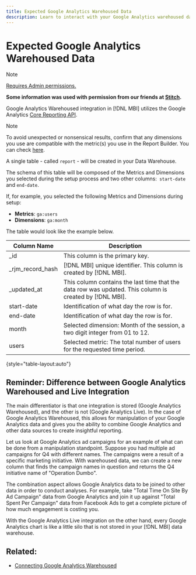 ```yaml
---
title: Expected Google Analytics Warehoused Data
description: Learn to interact with your Google Analytics warehoused data.
---
```

# Expected Google Analytics Warehoused Data

>[!NOTE]
>
>[Requires Admin permissions.](../../../administrator/user-management/user-management.md)

**Some information was used with permission from our friends at [Stitch](https://www.stitchdata.com/docs/integrations/saas/google-analytics).**

Google Analytics Warehoused integration in [!DNL MBI] utilizes the Google Analytics [Core Reporting API](https://developers.google.com/analytics/devguides/reporting/core/v3/).

>[!NOTE]
>
>To avoid unexpected or nonsensical results, confirm that any dimensions you use are compatible with the metric(s) you use in the Report Builder. You can check [here](https://developers.google.com/analytics/devguides/reporting/core/dimsmets).

A single table - called `report` - will be created in your Data Warehouse.

The schema of this table will be composed of the Metrics and Dimensions you selected during the setup process and two other columns:` start-date` and `end-date`.

If, for example, you selected the following Metrics and Dimensions during setup:

* **Metrics**\: `ga:users`
* **Dimensions**\: `ga:month`

The table would look like the example below.

| **Column Name** | **Description** |
|-----|-----|
| \_id | This column is the primary key. |
| \_rjm\_record\_hash | [!DNL MBI] unique identifier. This column is created by [!DNL MBI]. |
| \_updated\_at | This column contains the last time that the data row was updated. This column is created by [!DNL MBI]. |
| start-date | Identification of what day the row is for. |
| end-date | Identification of what day the row is for. |
| month | Selected dimension: Month of the session, a two digit integer from 01 to 12. |
| users | Selected metric: The total number of users for the requested time period. |

{style="table-layout:auto"}

## Reminder: Difference between Google Analytics Warehoused and Live Integration

The main differentiator is that one integration is stored (Google Analytics Warehoused), and the other is not (Google Analytics Live). In the case of Google Analytics Warehoused, this allows for manipulation of your Google Analytics data and gives you the ability to combine Google Analytics and other data sources to create insightful reporting.

Let us look at Google Analytics ad campaigns for an example of what can be done from a manipulation standpoint. Suppose you had multiple ad campaigns for Q4 with different names. The campaigns were a result of a specific marketing initiative. With warehoused data, we can create a new column that finds the campaign names in question and returns the Q4 initiative name of "Operation Dumbo".

The combination aspect allows Google Analytics data to be joined to other data in order to conduct analyses. For example, take "Total Time On Site By Ad Campaign" data from Google Analytics and join it up against "Total Spent Per Campaign" data from Facebook Ads to get a complete picture of how much engagement is costing you.

With the Google Analytics Live integration on the other hand, every Google Analytics chart is like a little silo that is not stored in your [!DNL MBI] data warehouse.

## Related:

* [Connecting Google Analytics Warehoused](../integrations/google-analytics-warehoused.md)
